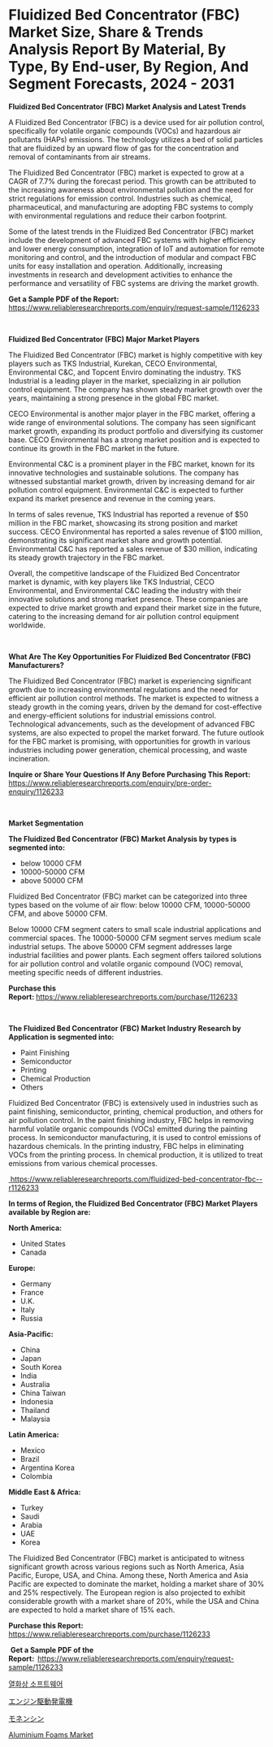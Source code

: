 <p><h1>Fluidized Bed Concentrator (FBC) Market Size, Share & Trends Analysis Report By Material, By Type, By End-user, By Region, And Segment Forecasts, 2024 - 2031</h1></p><p><strong>Fluidized Bed Concentrator (FBC) Market Analysis and Latest Trends</strong></p>
<p><p>A Fluidized Bed Concentrator (FBC) is a device used for air pollution control, specifically for volatile organic compounds (VOCs) and hazardous air pollutants (HAPs) emissions. The technology utilizes a bed of solid particles that are fluidized by an upward flow of gas for the concentration and removal of contaminants from air streams.</p><p>The Fluidized Bed Concentrator (FBC) market is expected to grow at a CAGR of 7.7% during the forecast period. This growth can be attributed to the increasing awareness about environmental pollution and the need for strict regulations for emission control. Industries such as chemical, pharmaceutical, and manufacturing are adopting FBC systems to comply with environmental regulations and reduce their carbon footprint.</p><p>Some of the latest trends in the Fluidized Bed Concentrator (FBC) market include the development of advanced FBC systems with higher efficiency and lower energy consumption, integration of IoT and automation for remote monitoring and control, and the introduction of modular and compact FBC units for easy installation and operation. Additionally, increasing investments in research and development activities to enhance the performance and versatility of FBC systems are driving the market growth.</p></p>
<p><strong>Get a Sample PDF of the Report:&nbsp;</strong> <a href="https://www.reliableresearchreports.com/enquiry/request-sample/1126233">https://www.reliableresearchreports.com/enquiry/request-sample/1126233</a></p>
<p>&nbsp;</p>
<p><strong>Fluidized Bed Concentrator (FBC) Major Market Players</strong></p>
<p><p>The Fluidized Bed Concentrator (FBC) market is highly competitive with key players such as TKS Industrial, Kurekan, CECO Environmental, Environmental C&C, and Topcent Enviro dominating the industry. TKS Industrial is a leading player in the market, specializing in air pollution control equipment. The company has shown steady market growth over the years, maintaining a strong presence in the global FBC market.</p><p>CECO Environmental is another major player in the FBC market, offering a wide range of environmental solutions. The company has seen significant market growth, expanding its product portfolio and diversifying its customer base. CECO Environmental has a strong market position and is expected to continue its growth in the FBC market in the future.</p><p>Environmental C&C is a prominent player in the FBC market, known for its innovative technologies and sustainable solutions. The company has witnessed substantial market growth, driven by increasing demand for air pollution control equipment. Environmental C&C is expected to further expand its market presence and revenue in the coming years.</p><p>In terms of sales revenue, TKS Industrial has reported a revenue of $50 million in the FBC market, showcasing its strong position and market success. CECO Environmental has reported a sales revenue of $100 million, demonstrating its significant market share and growth potential. Environmental C&C has reported a sales revenue of $30 million, indicating its steady growth trajectory in the FBC market.</p><p>Overall, the competitive landscape of the Fluidized Bed Concentrator market is dynamic, with key players like TKS Industrial, CECO Environmental, and Environmental C&C leading the industry with their innovative solutions and strong market presence. These companies are expected to drive market growth and expand their market size in the future, catering to the increasing demand for air pollution control equipment worldwide.</p></p>
<p>&nbsp;</p>
<p><strong>What Are The Key Opportunities For Fluidized Bed Concentrator (FBC) Manufacturers?</strong></p>
<p><p>The Fluidized Bed Concentrator (FBC) market is experiencing significant growth due to increasing environmental regulations and the need for efficient air pollution control methods. The market is expected to witness a steady growth in the coming years, driven by the demand for cost-effective and energy-efficient solutions for industrial emissions control. Technological advancements, such as the development of advanced FBC systems, are also expected to propel the market forward. The future outlook for the FBC market is promising, with opportunities for growth in various industries including power generation, chemical processing, and waste incineration.</p></p>
<p><strong>Inquire or Share Your Questions If Any Before Purchasing This Report:</strong> <a href="https://www.reliableresearchreports.com/enquiry/pre-order-enquiry/1126233">https://www.reliableresearchreports.com/enquiry/pre-order-enquiry/1126233</a></p>
<p>&nbsp;</p>
<p><strong>Market Segmentation</strong></p>
<p><strong>The Fluidized Bed Concentrator (FBC) Market Analysis by types is segmented into:</strong></p>
<p><ul><li>below 10000 CFM</li><li>10000-50000 CFM</li><li>above 50000 CFM</li></ul></p>
<p><p>Fluidized Bed Concentrator (FBC) market can be categorized into three types based on the volume of air flow: below 10000 CFM, 10000-50000 CFM, and above 50000 CFM. </p><p>Below 10000 CFM segment caters to small scale industrial applications and commercial spaces. The 10000-50000 CFM segment serves medium scale industrial setups. The above 50000 CFM segment addresses large industrial facilities and power plants. Each segment offers tailored solutions for air pollution control and volatile organic compound (VOC) removal, meeting specific needs of different industries.</p></p>
<p><strong>Purchase this Report:&nbsp;</strong><a href="https://www.reliableresearchreports.com/purchase/1126233">https://www.reliableresearchreports.com/purchase/1126233</a></p>
<p>&nbsp;</p>
<p><strong>The Fluidized Bed Concentrator (FBC) Market Industry Research by Application is segmented into:</strong></p>
<p><ul><li>Paint Finishing</li><li>Semiconductor</li><li>Printing</li><li>Chemical Production</li><li>Others</li></ul></p>
<p><p>Fluidized Bed Concentrator (FBC) is extensively used in industries such as paint finishing, semiconductor, printing, chemical production, and others for air pollution control. In the paint finishing industry, FBC helps in removing harmful volatile organic compounds (VOCs) emitted during the painting process. In semiconductor manufacturing, it is used to control emissions of hazardous chemicals. In the printing industry, FBC helps in eliminating VOCs from the printing process. In chemical production, it is utilized to treat emissions from various chemical processes.</p></p>
<p><a href="https://www.reliableresearchreports.com/fluidized-bed-concentrator-fbc--r1126233">&nbsp;https://www.reliableresearchreports.com/fluidized-bed-concentrator-fbc--r1126233</a></p>
<p><strong>In terms of Region, the Fluidized Bed Concentrator (FBC) Market Players available by Region are:</strong></p>
<p>
    <p> <strong> North America: </strong>
        <ul>
            <li>United States</li>
            <li>Canada</li>
        </ul>
        </p> 
    <p> <strong> Europe: </strong>
        <ul>
            <li>Germany</li>
            <li>France</li>
            <li>U.K.</li>
            <li>Italy</li>
            <li>Russia</li>
        </ul>
        </p> 
    <p> <strong> Asia-Pacific: </strong>
        <ul>
            <li>China</li>
            <li>Japan</li>
            <li>South Korea</li>
            <li>India</li>
            <li>Australia</li>
            <li>China Taiwan</li>
            <li>Indonesia</li>
            <li>Thailand</li>
            <li>Malaysia</li>
        </ul>
        </p> 
    <p> <strong> Latin America: </strong>
        <ul>
            <li>Mexico</li>
            <li>Brazil</li>
            <li>Argentina Korea</li>
            <li>Colombia</li>
        </ul>
        </p> 
    <p> <strong> Middle East & Africa: </strong>
        <ul>
            <li>Turkey</li>
            <li>Saudi</li>
            <li>Arabia</li>
            <li>UAE</li>
            <li>Korea</li>
        </ul>
    </p>
    </p>
<p><p>The Fluidized Bed Concentrator (FBC) market is anticipated to witness significant growth across various regions such as North America, Asia Pacific, Europe, USA, and China. Among these, North America and Asia Pacific are expected to dominate the market, holding a market share of 30% and 25% respectively. The European region is also projected to exhibit considerable growth with a market share of 20%, while the USA and China are expected to hold a market share of 15% each.</p></p>
<p><strong>Purchase this Report: </strong><a href="https://www.reliableresearchreports.com/purchase/1126233">https://www.reliableresearchreports.com/purchase/1126233</a></p>
<p>&nbsp;<strong>Get a Sample PDF of the Report:&nbsp;&nbsp;</strong><a href="https://www.reliableresearchreports.com/enquiry/request-sample/1126233">https://www.reliableresearchreports.com/enquiry/request-sample/1126233</a></p>
<p><strong></strong></p>
<p><p><a href="https://medium.com/@edaunhshhs/%EC%97%B4%ED%99%94%EC%83%81-%EC%9D%B4%EB%AF%B8%EC%A7%95-%EC%86%8C%ED%94%84%ED%8A%B8%EC%9B%A8%EC%96%B4-%EC%8B%9C%EC%9E%A5-%EC%A0%90%EC%9C%A0%EC%9C%A8-%EB%B3%80%ED%99%94-%EB%B0%8F-%EC%8B%9C%EC%9E%A5-%EC%84%B1%EC%9E%A5-%EB%8F%99%ED%96%A5-2024-2031-d71f070681f1">열화상 소프트웨어</a></p><p><a href="https://medium.com/@munroco657/%E3%82%A8%E3%83%B3%E3%82%B8%E3%83%B3%E9%A7%86%E5%8B%95%E7%99%BA%E9%9B%BB%E6%A9%9F%E5%B8%82%E5%A0%B4-%E7%AB%B6%E4%BA%89%E5%88%86%E6%9E%90-%E5%B8%82%E5%A0%B4%E5%8B%95%E5%90%91-2031%E5%B9%B4%E3%81%BE%E3%81%A7%E3%81%AE%E4%BA%88%E6%B8%AC-8930f06d966d">エンジン駆動発電機</a></p><p><a href="https://medium.com/@rocklobster885/%E3%83%A2%E3%83%8D%E3%83%B3%E3%82%B7%E3%83%B3%E3%81%AE%E5%B8%82%E5%A0%B4%E5%8B%95%E5%90%91-%E5%B8%82%E5%A0%B4%E3%81%AE%E3%83%88%E3%83%AC%E3%83%B3%E3%83%89-%E6%88%90%E9%95%B7-2024%E5%B9%B4%E3%81%8B%E3%82%892031%E5%B9%B4%E3%81%BE%E3%81%A7%E3%81%AE%E4%BA%88%E6%B8%AC-156187212da5">モネンシン</a></p><p><a href="https://issuu.com/reportprime-2/docs/aluminium-foams-market-size-2030.pptx">Aluminium Foams Market</a></p></p>
